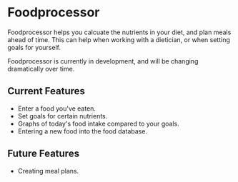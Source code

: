 # Foodprocessor

Foodprocessor helps you calcuate the nutrients in your diet, and plan meals 
ahead of time. This can help when working with a dietician, or when
setting goals for yourself. 

Foodprocessor is currently in development, and will be changing dramatically
over time. 

## Current Features

- Enter a food you've eaten.
- Set goals for certain nutrients. 
- Graphs of today's food intake compared to your goals.
- Entering a new food into the food database.

## Future Features

- Creating meal plans. 


